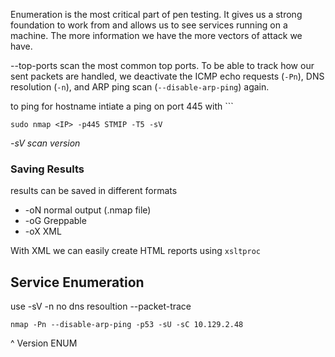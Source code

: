 Enumeration is the most critical part of pen testing. It gives us a strong foundation to work from and allows us to see services running on a machine. The more information we have the more vectors of attack we have.


--top-ports scan the most common top ports.
To be able to track how our sent packets are handled, we deactivate the ICMP echo requests (`-Pn`), DNS resolution (`-n`), and ARP ping scan (`--disable-arp-ping`) again.

to ping for hostname intiate a ping on port 445 with ```
```shell
sudo nmap <IP> -p445 STMIP -T5 -sV
```
*-sV scan version*

### Saving Results
results can be saved in different formats 
- -oN normal output (.nmap file)
- -oG Greppable
- -oX XML 

With XML we can easily create HTML reports using `xsltproc`

## Service Enumeration
use -sV
-n no dns resoultion
--packet-trace

```shell-session
nmap -Pn --disable-arp-ping -p53 -sU -sC 10.129.2.48
```
^ Version ENUM

